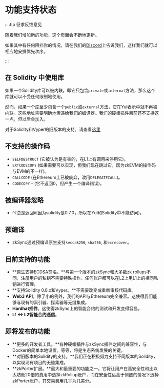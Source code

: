 # 功能支持状态

:: :tip 征求反馈意见

随着我们增加新的功能，这个页面会不断地更新。

如果其中有任何阻挡你的情况，请在我们的[Discord](https://join.zksync.dev/)上告诉我们，这样我们就可以相应地安排优先次序。

:::


## 在 Solidity 中使用库

如果一个Solidity库可以被内联，即它只包含`private`或`internal`方法，那么这个库就可以不受任何限制地使用。

然而，如果一个库至少包含一个`public`或`external`方法，它在Yul表示中就不再被内联。这些地址需要明确地传递给我们的编译器。我们的硬帽插件目前还不支持这一点，但以后会加入。

对于Solidity和Vyper的旧版本的支持，请查看[这里](.../building-on-zksync/contracts/contracts.md)

## 不支持的操作码

- `SELFDESTRUCT` (它被认为是有害的，在L1上有调用来停用它)。
- `EXTCODECOPY` (如果需要可以实现，但我们现在跳过它，因为zkEVM的操作码与EVM的不一样)。
- `CALLCODE` (在Ethereum上已被废弃，改用`DELEGATECALL`)。
- `CODECOPY` - (它不返回0，但产生一个编译错误)。

## 被编译器忽略

- `PC`总是返回`0`(因为solidity是0.7.0，所以在Yul和Solidity中不能访问)。

## 预编译

- zkSync通过预编译原生支持`keccak256`, `sha256`, 和`ecrecover`。

## 目前支持的功能

- **原生支持ECDSA签名。**与第一个版本的zkSync和大多数zk rollups不同，注册用户的私钥不需要特殊操作。任何账户都可以在L2上用L1上的相同私钥进行管理。
- **支持Solidity 0.8.x和Vyper。**不需要改变或重新审核代码库。
- **Web3 API**。除了小的例外，我们的API与Ethereum完全兼容。这使得我们能够与现有的索引器、探索器等无缝集成。
- **Hardhat插件**。这使得zkSync上的智能合约的测试和开发变得容易。
- **L1 <-> L2智能合约通信**。

## 即将发布的功能

- **更多的开发者工具。**各种硬帽插件与zkSync插件之间的兼容性，与Docker的简单本地设置，等等，将是生态系统发展的关键。
- **对旧版本的Solidity的支持。**我们正在积极努力支持不同版本的Solidity，以实现现有项目的无缝集成。
- **zkPorter扩展。**最大和最重要的功能之一。它将让用户在高安全性和比以太坊低20倍的费用中选择zkRollup账户，而在安全性远高于侧链的情况下选择zkPorter账户，其交易费用几乎为几美分。

